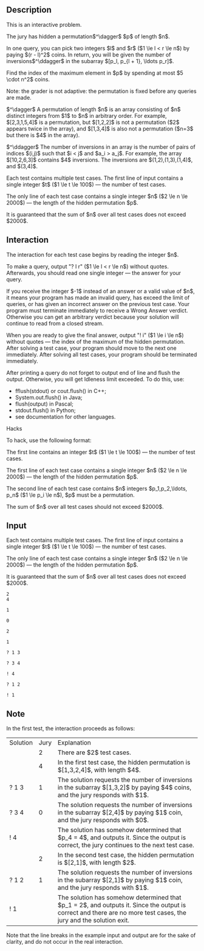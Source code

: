 ## Description

<div><p><span class="tex-font-style-bf">This is an interactive problem.</span></p><p>The jury has hidden a permutation$^\dagger$ $p$ of length $n$.</p><p>In one query, you can pick two integers $l$ and $r$ ($1 \le l &lt; r \le n$) by paying $(r - l)^2$ coins. In return, you will be given the number of inversions$^\ddagger$ in the subarray $[p_l, p_{l + 1}, \ldots p_r]$.</p><p>Find the index of the maximum element in $p$ by spending at most $5 \cdot n^2$ coins.</p><p><span class="tex-font-style-bf">Note: the grader is not adaptive</span>: the permutation is fixed before any queries are made.</p><p>$^\dagger$ A permutation of length $n$ is an array consisting of $n$ distinct integers from $1$ to $n$ in arbitrary order. For example, $[2,3,1,5,4]$ is a permutation, but $[1,2,2]$ is not a permutation ($2$ appears twice in the array), and $[1,3,4]$ is also not a permutation ($n=3$ but there is $4$ in the array).</p><p>$^\ddagger$ The number of inversions in an array is the number of pairs of indices $(i,j)$ such that $i &lt; j$ and $a_i &gt; a_j$. For example, the array $[10,2,6,3]$ contains $4$ inversions. The inversions are $(1,2),(1,3),(1,4)$, and $(3,4)$.</p></div><div class="input-specification"><p>Each test contains multiple test cases. The first line of input contains a single integer $t$ ($1 \le t \le 100$)&nbsp;— the number of test cases.</p><p>The only line of each test case contains a single integer $n$ ($2 \le n \le 2000$)&nbsp;— the length of the hidden permutation $p$.</p><p>It is guaranteed that the sum of $n$ over all test cases does not exceed $2000$.</p></div><div><h2>Interaction</h2><p>The interaction for each test case begins by reading the integer $n$.</p><p>To make a query, output <span class="tex-font-style-tt">"? l r"</span> ($1 \le l &lt; r \le n$) without quotes. Afterwards, you should read one single integer — the answer for your query.</p><p>If you receive the integer $-1$ instead of an answer or a valid value of $n$, it means your program has made an invalid query, has exceed the limit of queries, or has given an incorrect answer on the previous test case. Your program must terminate immediately to receive a Wrong Answer verdict. Otherwise you can get an arbitrary verdict because your solution will continue to read from a closed stream.</p><p>When you are ready to give the final answer, output <span class="tex-font-style-tt">"! i"</span> ($1 \le i \le n$) without quotes — the index of the maximum of the hidden permutation. After solving a test case, your program should move to the next one immediately. After solving all test cases, your program should be terminated immediately.</p><p>After printing a query do not forget to output end of line and flush the output. Otherwise, you will get <span class="tex-font-style-tt">Idleness limit exceeded</span>. To do this, use: </p><ul> <li> <span class="tex-font-style-tt">fflush(stdout)</span> or <span class="tex-font-style-tt">cout.flush()</span> in C++; </li><li> <span class="tex-font-style-tt">System.out.flush()</span> in Java; </li><li> <span class="tex-font-style-tt">flush(output)</span> in Pascal; </li><li> <span class="tex-font-style-tt">stdout.flush()</span> in Python; </li><li> see documentation for other languages. </li></ul><p><span class="tex-font-style-bf">Hacks</span></p><p>To hack, use the following format:</p><p>The first line contains an integer $t$ ($1 \le t \le 100$)&nbsp;— the number of test cases.</p><p>The first line of each test case contains a single integer $n$ ($2 \le n \le 2000$)&nbsp;— the length of the hidden permutation $p$.</p><p>The second line of each test case contains $n$ integers $p_1,p_2,\ldots, p_n$ ($1 \le p_i \le n$), $p$ must be a permutation.</p><p>The sum of $n$ over all test cases should not exceed $2000$.</p></div>

## Input

<p>Each test contains multiple test cases. The first line of input contains a single integer $t$ ($1 \le t \le 100$)&nbsp;— the number of test cases.</p><p>The only line of each test case contains a single integer $n$ ($2 \le n \le 2000$)&nbsp;— the length of the hidden permutation $p$.</p><p>It is guaranteed that the sum of $n$ over all test cases does not exceed $2000$.</p>





```input1
2
4

1

0

2

1
```




```output1
? 1 3

? 3 4

! 4

? 1 2

! 1
```



## Note

<p>In the first test, the interaction proceeds as follows:</p><p></p><table class="tex-tabular"><tbody><tr><td class="tex-tabular-border-left tex-tabular-text-align-center tex-tabular-border-right tex-tabular-border-top tex-tabular-border-bottom">Solution</td><td class="tex-tabular-border-left tex-tabular-text-align-center tex-tabular-border-right tex-tabular-border-top tex-tabular-border-bottom">Jury</td><td class="tex-tabular-border-left tex-tabular-text-align-center tex-tabular-border-right tex-tabular-border-top tex-tabular-border-bottom">Explanation</td></tr><tr><td class="tex-tabular-border-left tex-tabular-text-align-center tex-tabular-border-right tex-tabular-border-top tex-tabular-border-bottom"></td><td class="tex-tabular-border-left tex-tabular-text-align-center tex-tabular-border-right tex-tabular-border-top tex-tabular-border-bottom"><span class="tex-font-style-tt">2</span></td><td class="tex-tabular-border-left tex-tabular-text-align-center tex-tabular-border-right tex-tabular-border-top tex-tabular-border-bottom">There are $2$ test cases.</td></tr><tr><td class="tex-tabular-border-left tex-tabular-text-align-center tex-tabular-border-right tex-tabular-border-top tex-tabular-border-bottom"></td><td class="tex-tabular-border-left tex-tabular-text-align-center tex-tabular-border-right tex-tabular-border-top tex-tabular-border-bottom"><span class="tex-font-style-tt">4</span></td><td class="tex-tabular-border-left tex-tabular-text-align-center tex-tabular-border-right tex-tabular-border-top tex-tabular-border-bottom">In the first test case, the hidden permutation is $[1,3,2,4]$, with length $4$.</td></tr><tr><td class="tex-tabular-border-left tex-tabular-text-align-center tex-tabular-border-right tex-tabular-border-top tex-tabular-border-bottom"><span class="tex-font-style-tt">? 1 3 </span></td><td class="tex-tabular-border-left tex-tabular-text-align-center tex-tabular-border-right tex-tabular-border-top tex-tabular-border-bottom"><span class="tex-font-style-tt">1</span></td><td class="tex-tabular-border-left tex-tabular-text-align-center tex-tabular-border-right tex-tabular-border-top tex-tabular-border-bottom">The solution requests the number of inversions in the subarray $[1,3,2]$ by paying $4$ coins, and the jury responds with $1$.</td></tr><tr><td class="tex-tabular-border-left tex-tabular-text-align-center tex-tabular-border-right tex-tabular-border-top tex-tabular-border-bottom"><span class="tex-font-style-tt">? 3 4 </span></td><td class="tex-tabular-border-left tex-tabular-text-align-center tex-tabular-border-right tex-tabular-border-top tex-tabular-border-bottom"><span class="tex-font-style-tt">0</span></td><td class="tex-tabular-border-left tex-tabular-text-align-center tex-tabular-border-right tex-tabular-border-top tex-tabular-border-bottom">The solution requests the number of inversions in the subarray $[2,4]$ by paying $1$ coin, and the jury responds with $0$.</td></tr><tr><td class="tex-tabular-border-left tex-tabular-text-align-center tex-tabular-border-right tex-tabular-border-top tex-tabular-border-bottom"><span class="tex-font-style-tt">! 4 </span></td><td class="tex-tabular-border-left tex-tabular-text-align-center tex-tabular-border-right tex-tabular-border-top tex-tabular-border-bottom"></td><td class="tex-tabular-border-left tex-tabular-text-align-center tex-tabular-border-right tex-tabular-border-top tex-tabular-border-bottom">The solution has somehow determined that $p_4 = 4$, and outputs it. Since the output is correct, the jury continues to the next test case.</td></tr><tr><td class="tex-tabular-border-left tex-tabular-text-align-center tex-tabular-border-right tex-tabular-border-top tex-tabular-border-bottom"></td><td class="tex-tabular-border-left tex-tabular-text-align-center tex-tabular-border-right tex-tabular-border-top tex-tabular-border-bottom"><span class="tex-font-style-tt">2</span></td><td class="tex-tabular-border-left tex-tabular-text-align-center tex-tabular-border-right tex-tabular-border-top tex-tabular-border-bottom">In the second test case, the hidden permutation is $[2,1]$, with length $2$.</td></tr><tr><td class="tex-tabular-border-left tex-tabular-text-align-center tex-tabular-border-right tex-tabular-border-top tex-tabular-border-bottom"><span class="tex-font-style-tt">? 1 2 </span></td><td class="tex-tabular-border-left tex-tabular-text-align-center tex-tabular-border-right tex-tabular-border-top tex-tabular-border-bottom"><span class="tex-font-style-tt">1</span></td><td class="tex-tabular-border-left tex-tabular-text-align-center tex-tabular-border-right tex-tabular-border-top tex-tabular-border-bottom">The solution requests the number of inversions in the subarray $[2,1]$ by paying $1$ coin, and the jury responds with $1$.</td></tr><tr><td class="tex-tabular-border-left tex-tabular-text-align-center tex-tabular-border-right tex-tabular-border-top tex-tabular-border-bottom"><span class="tex-font-style-tt">! 1 </span></td><td class="tex-tabular-border-left tex-tabular-text-align-center tex-tabular-border-right tex-tabular-border-top tex-tabular-border-bottom"></td><td class="tex-tabular-border-left tex-tabular-text-align-center tex-tabular-border-right tex-tabular-border-top tex-tabular-border-bottom">The solution has somehow determined that $p_1 = 2$, and outputs it. Since the output is correct and there are no more test cases, the jury and the solution exit.</td></tr></tbody></table><p></p><p>Note that the line breaks in the example input and output are for the sake of clarity, and do not occur in the real interaction.</p>
